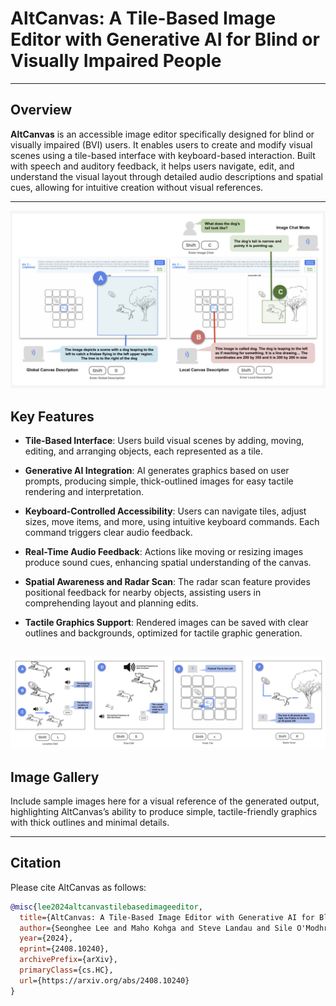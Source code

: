 # AltCanvas: A Tile-Based Image Editor with Generative AI for Blind or Visually Impaired People

---

## Overview

**AltCanvas** is an accessible image editor specifically designed for blind or visually impaired (BVI) users. It enables users to create and modify visual scenes using a tile-based interface with keyboard-based interaction. Built with speech and auditory feedback, it helps users navigate, edit, and understand the visual layout through detailed audio descriptions and spatial cues, allowing for intuitive creation without visual references.

---

![Alt text](src/assets/description.png)


## Key Features

- **Tile-Based Interface**: Users build visual scenes by adding, moving, editing, and arranging objects, each represented as a tile.
  
- **Generative AI Integration**: AI generates graphics based on user prompts, producing simple, thick-outlined images for easy tactile rendering and interpretation.

- **Keyboard-Controlled Accessibility**: Users can navigate tiles, adjust sizes, move items, and more, using intuitive keyboard commands. Each command triggers clear audio feedback.

- **Real-Time Audio Feedback**: Actions like moving or resizing images produce sound cues, enhancing spatial understanding of the canvas.

- **Spatial Awareness and Radar Scan**: The radar scan feature provides positional feedback for nearby objects, assisting users in comprehending layout and planning edits.

- **Tactile Graphics Support**: Rendered images can be saved with clear outlines and backgrounds, optimized for tactile graphic generation.

![Alt text](src/assets/edit.png)
---

## Image Gallery

Include sample images here for a visual reference of the generated output, highlighting AltCanvas’s ability to produce simple, tactile-friendly graphics with thick outlines and minimal details.

---

## Citation

Please cite AltCanvas as follows:

```bibtex
@misc{lee2024altcanvastilebasedimageeditor,
  title={AltCanvas: A Tile-Based Image Editor with Generative AI for Blind or Visually Impaired People},
  author={Seonghee Lee and Maho Kohga and Steve Landau and Sile O'Modhrain and Hari Subramonyam},
  year={2024},
  eprint={2408.10240},
  archivePrefix={arXiv},
  primaryClass={cs.HC},
  url={https://arxiv.org/abs/2408.10240}
}
